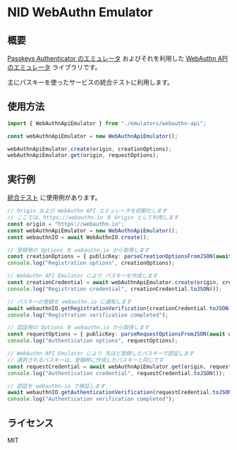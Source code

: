# NID WebAuthn Emulator

## 概要

[Passkeys Authenticator のエミュレータ](src/emulators/authenticator.ts) およびそれを利用した
[WebAuthn API のエミュレータ](src/emulators/webauthn-api.ts) ライブラリです。

主にパスキーを使ったサービスの統合テストに利用します。

## 使用方法

```TypeScript
import { WebAuthnApiEmulator } from "./emulators/webauthn-api";

const webAuthnApiEmulator = new WebAuthnApiEmulator();

webAuthnApiEmulator.create(origin, creationOptions);
webAuthnApiEmulator.get(origin, requestOptions);
```

## 実行例

[統合テスト](spec/integration/integration.spec.ts) に使用例があります。

```TypeScript
// Origin および WebAuthn API エミュレータを初期化します
// ここでは、https://webauthn.io を Origin として利用します
const origin = "https://webauthn.io";
const webAuthnApiEmulator = new WebAuthnApiEmulator();
const webauthnIO = await WebAuthnIO.create();

// 登録用の Options を webauthn.io から取得します
const creationOptions = { publicKey: parseCreationOptionsFromJSON(await webauthnIO.getRegistrationOptions()) };
console.log("Registration options", creationOptions);

// WebAuthn API Emulator により パスキーを作成します
const creationCredential = await webAuthnApiEmulator.create(origin, creationOptions);
console.log("Registration credential", creationCredential.toJSON());

// パスキーの登録を webauthn.io に通知します
await webauthnIO.getRegistrationVerification(creationCredential.toJSON());
console.log("Registration verification completed");

// 認証用の Options を webauthn.io から取得します
const requestOptions = { publicKey: parseRequestOptionsFromJSON(await webauthnIO.getAuthenticationOptions()) };
console.log("Authentication options", requestOptions);

// WebAuthn API Emulator により 先ほど登録したパスキーで認証します
// 選択されるパスキーは、登録時に作成したパスキーと同じです
const requestCredential = await webAuthnApiEmulator.get(origin, requestOptions);
console.log("Authentication credential", requestCredential.toJSON());

// 認証を webauthn.io で検証します
await webauthnIO.getAuthenticationVerification(requestCredential.toJSON());
console.log("Authentication verification completed");
```

## ライセンス

MIT
